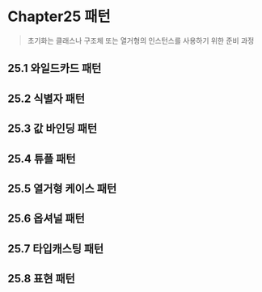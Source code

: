 # Chapter25 패턴

> 초기화는 클래스나 구조체 또는 열거형의 인스턴스를 사용하기 위한 준비 과정<br>

## 25.1 와일드카드 패턴



## 25.2 식별자 패턴



## 25.3 값 바인딩 패턴



## 25.4 튜플 패턴




## 25.5 열거형 케이스 패턴



## 25.6 옵셔널 패턴




## 25.7 타입캐스팅 패턴




## 25.8 표현 패턴



